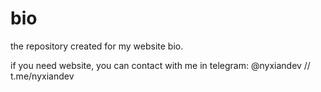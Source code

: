# bio

the repository created for my website bio.

if you need website, you can contact with me in telegram: @nyxiandev // t.me/nyxiandev
